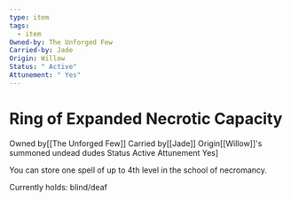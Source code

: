 ```yaml
---
type: item
tags:
  - item
Owned-by: The Unforged Few
Carried-by: Jade
Origin: Willow
Status: " Active"
Attunement: " Yes"
---
```


# Ring of Expanded Necrotic Capacity
<span class="dataview inline-field"><span class="inline-field-key">Owned by</span><span class="inline-field-value">[[The Unforged Few]]</span></span>
<span class="dataview inline-field"><span class="inline-field-key">Carried by</span><span class="inline-field-value">[[Jade]]</span></span>
<span class="dataview inline-field"><span class="inline-field-key">Origin</span><span class="inline-field-value">[[Willow]]'s summoned undead dudes</span></span>
<span class="dataview inline-field"><span class="inline-field-key">Status</span><span class="inline-field-value"> Active</span></span>
<span class="dataview inline-field"><span class="inline-field-key">Attunement</span><span class="inline-field-value"> Yes</span></span>]

You can store one spell of up to 4th level in the school of necromancy. 

Currently holds: blind/deaf
